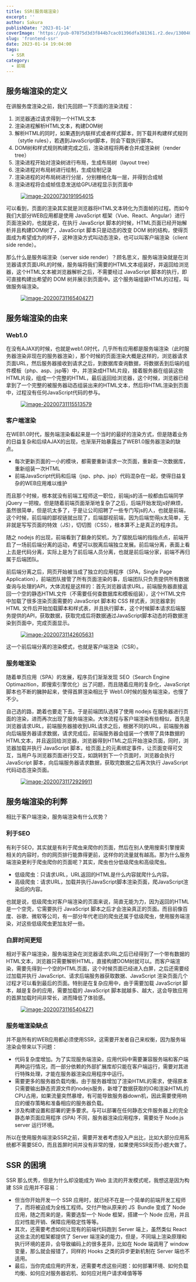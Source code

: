 ```yaml
---
title: SSR(服务端渲染)
excerpt: '' 
author: Sakura
publishDate: '2023-01-14'
coverImage: 'https://pub-07075d3d3f844b7cac01396dfa381361.r2.dev/130040573_p0_master1200.jpg' 
slug: 'frontend-ssr'
date: 2023-01-14 19:04:00
tags:
  - SSR
category:
  - 前端
---
```


<!-- wp:heading -->
<h2>服务端渲染的定义</h2>
<!-- /wp:heading -->

<!-- wp:paragraph -->
<p>在讲服务度渲染之前，我们先回顾一下页面的渲染流程：</p>
<!-- /wp:paragraph -->

<!-- wp:list {"ordered":true} -->
<ol><li>浏览器通过请求得到一个HTML文本</li><li>渲染进程解析HTML文本，构建DOM树</li><li>解析HTML的同时，如果遇到内联样式或者样式脚本，则下载并构建样式规则（stytle rules），若遇到JavaScript脚本，则会下载执行脚本。</li><li>DOM树和样式规则构建完成之后，渲染进程将两者合并成渲染树（render tree）</li><li>渲染进程开始对渲染树进行布局，生成布局树（layout tree）</li><li>渲染进程对布局树进行绘制，生成绘制记录</li><li>渲染进程的对布局树进行分层，分别栅格化每一层，并得到合成帧</li><li>渲染进程将合成帧信息发送给GPU进程显示到页面中</li></ol>
<!-- /wp:list -->

<!-- wp:image {"linkDestination":"custom"} -->
<figure class="wp-block-image"><a href="https://raw.githubusercontent.com/yacan8/blog/master/images/%E6%9C%8D%E5%8A%A1%E7%AB%AF%E6%B8%B2%E6%9F%93%E5%8E%9F%E7%90%86/image-20200730191954015.png" target="_blank" rel="noreferrer noopener"><img src="https://raw.githubusercontent.com/yacan8/blog/master/images/%E6%9C%8D%E5%8A%A1%E7%AB%AF%E6%B8%B2%E6%9F%93%E5%8E%9F%E7%90%86/image-20200730191954015.png" alt="image-20200730191954015"/></a></figure>
<!-- /wp:image -->

<!-- wp:paragraph -->
<p>可以看到，页面的渲染其实就是浏览器将HTML文本转化为页面帧的过程。而如今我们大部分WEB应用都是使用 JavaScript 框架（Vue、React、Angular）进行页面渲染的，也就是说，在执行 JavaScript 脚本的时候，HTML页面已经开始解析并且构建DOM树了，JavaScript 脚本只是动态的改变 DOM 树的结构，使得页面成为希望成为的样子，这种渲染方式叫动态渲染，也可以叫客户端渲染（client side rende）。</p>
<!-- /wp:paragraph -->

<!-- wp:paragraph -->
<p>那么什么是服务端渲染（server side render）？顾名思义，服务端渲染就是在浏览器请求页面URL的时候，服务端将我们需要的HTML文本组装好，并返回给浏览器，这个HTML文本被浏览器解析之后，不需要经过 JavaScript 脚本的执行，即可直接构建出希望的 DOM 树并展示到页面中。这个服务端组装HTML的过程，叫做服务端渲染。</p>
<!-- /wp:paragraph -->

<!-- wp:image {"linkDestination":"custom"} -->
<figure class="wp-block-image"><a href="https://raw.githubusercontent.com/yacan8/blog/master/images/%E6%9C%8D%E5%8A%A1%E7%AB%AF%E6%B8%B2%E6%9F%93%E5%8E%9F%E7%90%86/image-20200731165404271.png" target="_blank" rel="noreferrer noopener"><img src="https://raw.githubusercontent.com/yacan8/blog/master/images/%E6%9C%8D%E5%8A%A1%E7%AB%AF%E6%B8%B2%E6%9F%93%E5%8E%9F%E7%90%86/image-20200731165404271.png" alt="image-20200731165404271"/></a></figure>
<!-- /wp:image -->

<!-- wp:heading -->
<h2>服务端渲染的由来</h2>
<!-- /wp:heading -->

<!-- wp:heading {"level":3} -->
<h3>Web1.0</h3>
<!-- /wp:heading -->

<!-- wp:paragraph -->
<p>在没有AJAX的时候，也就是web1.0时代，几乎所有应用都是服务端渲染（此时服务器渲染非现在的服务器渲染），那个时候的页面渲染大概是这样的，浏览器请求页面URL，然后服务器接收到请求之后，到数据库查询数据，将数据丢到后端的组件模板（php、asp、jsp等）中，并渲染成HTML片段，接着服务器在组装这些HTML片段，组成一个完整的HTML，最后返回给浏览器，这个时候，浏览器已经拿到了一个完整的被服务器动态组装出来的HTML文本，然后将HTML渲染到页面中，过程没有任何JavaScript代码的参与。</p>
<!-- /wp:paragraph -->

<!-- wp:image {"linkDestination":"custom"} -->
<figure class="wp-block-image"><a href="https://raw.githubusercontent.com/yacan8/blog/master/images/%E6%9C%8D%E5%8A%A1%E7%AB%AF%E6%B8%B2%E6%9F%93%E5%8E%9F%E7%90%86/image-20200731115513579.png" target="_blank" rel="noreferrer noopener"><img src="https://raw.githubusercontent.com/yacan8/blog/master/images/%E6%9C%8D%E5%8A%A1%E7%AB%AF%E6%B8%B2%E6%9F%93%E5%8E%9F%E7%90%86/image-20200731115513579.png" alt="image-20200731115513579"/></a></figure>
<!-- /wp:image -->

<!-- wp:heading {"level":3} -->
<h3>客户端渲染</h3>
<!-- /wp:heading -->

<!-- wp:paragraph -->
<p>在WEB1.0时代，服务端渲染看起来是一个当时的最好的渲染方式，但是随着业务的日益复杂和后续AJAX的出现，也渐渐开始暴露出了WEB1.0服务器渲染的缺点。</p>
<!-- /wp:paragraph -->

<!-- wp:list -->
<ul><li>每次更新页面的一小的模块，都需要重新请求一次页面，重新查一次数据库，重新组装一次HTML</li><li>前端JavaScript代码和后端（jsp、php、jsp）代码混杂在一起，使得日益复杂的WEB应用难以维护</li></ul>
<!-- /wp:list -->

<!-- wp:paragraph -->
<p>而且那个时候，根本就没有前端工程师这一职位，前端js的活一般都由后端同学 jQuery 一把梭。但是随着前端页面渐渐地复杂了之后，后端开始发现js好麻烦，虽然很简单，但是坑太多了，于是让公司招聘了一些专门写js的人，也就是前端，这个时候，前后端的鄙视链就出现了，后端鄙视前端，因为后端觉得js太简单，无非就是写写页面的特效（JS），切切图（CSS），根本算不上是真正的程序员。</p>
<!-- /wp:paragraph -->

<!-- wp:paragraph -->
<p>随之 nodejs 的出现，前端看到了翻身的契机，为了摆脱后端的指指点点，前端开启了一场前后端分离的运动，希望可以脱离后端独立发展。前后端分离，表面上看上去是代码分离，实际上是为了前后端人员分离，也就是前后端分家，前端不再归属于后端团队。</p>
<!-- /wp:paragraph -->

<!-- wp:paragraph -->
<p>前后端分离之后，网页开始被当成了独立的应用程序（SPA，Single Page Application），前端团队接管了所有页面渲染的事，后端团队只负责提供所有数据查询与处理的API，大体流程是这样的：首先浏览器请求URL，前端服务器直接返回一个空的静态HTML文件（不需要任何查数据库和模板组装），这个HTML文件中加载了很多渲染页面需要的 JavaScript 脚本和 CSS 样式表，浏览器拿到 HTML 文件后开始加载脚本和样式表，并且执行脚本，这个时候脚本请求后端服务提供的API，获取数据，获取完成后将数据通过JavaScript脚本动态的将数据渲染到页面中，完成页面显示。</p>
<!-- /wp:paragraph -->

<!-- wp:image {"linkDestination":"custom"} -->
<figure class="wp-block-image"><a href="https://raw.githubusercontent.com/yacan8/blog/master/images/%E6%9C%8D%E5%8A%A1%E7%AB%AF%E6%B8%B2%E6%9F%93%E5%8E%9F%E7%90%86/image-20200731142605631.png" target="_blank" rel="noreferrer noopener"><img src="https://raw.githubusercontent.com/yacan8/blog/master/images/%E6%9C%8D%E5%8A%A1%E7%AB%AF%E6%B8%B2%E6%9F%93%E5%8E%9F%E7%90%86/image-20200731142605631.png" alt="image-20200731142605631"/></a></figure>
<!-- /wp:image -->

<!-- wp:paragraph -->
<p>这一个前后端分离的渲染模式，也就是客户端渲染（CSR）。</p>
<!-- /wp:paragraph -->

<!-- wp:heading {"level":3} -->
<h3>服务端渲染</h3>
<!-- /wp:heading -->

<!-- wp:paragraph -->
<p>随着单页应用（SPA）的发展，程序员们渐渐发现 SEO（Search Engine Optimazition，即搜索引擎优化）出了问题，而且随着应用的复杂化，JavaScript 脚本也不断的臃肿起来，使得首屏渲染相比于 Web1.0时候的服务端渲染，也慢了不少。</p>
<!-- /wp:paragraph -->

<!-- wp:paragraph -->
<p>自己选的路，跪着也要走下去。于是前端团队选择了使用 nodejs 在服务器进行页面的渲染，进而再次出现了服务端渲染。大体流程与客户端渲染有些相似，首先是浏览器请求URL，前端服务器接收到URL请求之后，根据不同的URL，前端服务器向后端服务器请求数据，请求完成后，前端服务器会组装一个携带了具体数据的HTML文本，并且返回给浏览器，浏览器得到HTML之后开始渲染页面，同时，浏览器加载并执行 JavaScript 脚本，给页面上的元素绑定事件，让页面变得可交互，当用户与浏览器页面进行交互，如跳转到下一个页面时，浏览器会执行 JavaScript 脚本，向后端服务器请求数据，获取完数据之后再次执行 JavaScript 代码动态渲染页面。</p>
<!-- /wp:paragraph -->

<!-- wp:image {"linkDestination":"custom"} -->
<figure class="wp-block-image"><a href="https://raw.githubusercontent.com/yacan8/blog/master/images/%E6%9C%8D%E5%8A%A1%E7%AB%AF%E6%B8%B2%E6%9F%93%E5%8E%9F%E7%90%86/image-20200731172929911.png" target="_blank" rel="noreferrer noopener"><img src="https://raw.githubusercontent.com/yacan8/blog/master/images/%E6%9C%8D%E5%8A%A1%E7%AB%AF%E6%B8%B2%E6%9F%93%E5%8E%9F%E7%90%86/image-20200731172929911.png" alt="image-20200731172929911"/></a></figure>
<!-- /wp:image -->

<!-- wp:heading -->
<h2>服务端渲染的利弊</h2>
<!-- /wp:heading -->

<!-- wp:paragraph -->
<p>相比于客户端渲染，服务端渲染有什么优势？</p>
<!-- /wp:paragraph -->

<!-- wp:heading {"level":3} -->
<h3>利于SEO</h3>
<!-- /wp:heading -->

<!-- wp:paragraph -->
<p>有利于SEO，其实就是有利于爬虫来爬你的页面，然后在别人使用搜索引擎搜索相关的内容时，你的网页排行能靠得更前，这样你的流量就有越高。那为什么服务端渲染更利于爬虫爬你的页面呢？其实，爬虫也分低级爬虫和高级爬虫。</p>
<!-- /wp:paragraph -->

<!-- wp:list -->
<ul><li>低级爬虫：只请求URL，URL返回的HTML是什么内容就爬什么内容。</li><li>高级爬虫：请求URL，加载并执行JavaScript脚本渲染页面，爬JavaScript渲染后的内容。</li></ul>
<!-- /wp:list -->

<!-- wp:paragraph -->
<p>也就是说，低级爬虫对客户端渲染的页面来说，简直无能为力，因为返回的HTML是一个空壳，它需要执行 JavaScript 脚本之后才会渲染真正的页面。而目前像百度、谷歌、微软等公司，有一部分年代老旧的爬虫还属于低级爬虫，使用服务端渲染，对这些低级爬虫更加友好一些。</p>
<!-- /wp:paragraph -->

<!-- wp:heading {"level":3} -->
<h3>白屏时间更短</h3>
<!-- /wp:heading -->

<!-- wp:paragraph -->
<p>相对于客户端渲染，服务端渲染在浏览器请求URL之后已经得到了一个带有数据的HTML文本，浏览器只需要解析HTML，直接构建DOM树就可以。而客户端渲染，需要先得到一个空的HTML页面，这个时候页面已经进入白屏，之后还需要经过加载并执行 JavaScript、请求后端服务器获取数据、JavaScript 渲染页面几个过程才可以看到最后的页面。特别是在复杂应用中，由于需要加载 JavaScript 脚本，越是复杂的应用，需要加载的 JavaScript 脚本就越多、越大，这会导致应用的首屏加载时间非常长，进而降低了体验感。</p>
<!-- /wp:paragraph -->

<!-- wp:image {"linkDestination":"custom"} -->
<figure class="wp-block-image"><a href="https://raw.githubusercontent.com/yacan8/blog/master/images/%E6%9C%8D%E5%8A%A1%E7%AB%AF%E6%B8%B2%E6%9F%93%E5%8E%9F%E7%90%86/image-20200731165404271.png" target="_blank" rel="noreferrer noopener"><img src="https://raw.githubusercontent.com/yacan8/blog/master/images/%E6%9C%8D%E5%8A%A1%E7%AB%AF%E6%B8%B2%E6%9F%93%E5%8E%9F%E7%90%86/image-20200731165404271.png" alt="image-20200731165404271"/></a></figure>
<!-- /wp:image -->

<!-- wp:heading {"level":3} -->
<h3>服务端渲染缺点</h3>
<!-- /wp:heading -->

<!-- wp:paragraph -->
<p>并不是所有的WEB应用都必须使用SSR，这需要开发者自己来权衡，因为服务端渲染会带来以下问题：</p>
<!-- /wp:paragraph -->

<!-- wp:list -->
<ul><li>代码复杂度增加。为了实现服务端渲染，应用代码中需要兼容服务端和客户端两种运行情况，而一部分依赖的外部扩展库却只能在客户端运行，需要对其进行特殊处理，才能在服务器渲染应用程序中运行。</li><li>需要更多的服务器负载均衡。由于服务器增加了渲染HTML的需求，使得原本只需要输出静态资源文件的nodejs服务，新增了数据获取的IO和渲染HTML的CPU占用，如果流量突然暴增，有可能导致服务器down机，因此需要使用响应的缓存策略和准备相应的服务器负载。</li><li>涉及构建设置和部署的更多要求。与可以部署在任何静态文件服务器上的完全静态单页面应用程序 (SPA) 不同，服务器渲染应用程序，需要处于 Node.js server 运行环境。</li></ul>
<!-- /wp:list -->

<!-- wp:paragraph -->
<p>所以在使用服务端渲染SSR之前，需要开发者考虑投入产出比，比如大部分应用系统都不需要SEO，而且首屏时间并没有非常的慢，如果使用SSR反而小题大做了。</p>
<!-- /wp:paragraph -->

<!-- wp:heading -->
<h2 id="9b6c3816">SSR 的困境</h2>
<!-- /wp:heading -->

<!-- wp:paragraph -->
<p>SSR 那么优秀，但是为什么却没能成为 Web 主流的开发模式呢，我想这是因为构建 SSR 应用并不容易：</p>
<!-- /wp:paragraph -->

<!-- wp:list -->
<ul><li>但当你开始开发一个 SSR 应用时，就已经不在是一个简单的前端开发工程师了，而将被迫成为全栈工程师。交付产物从原来的 JS &nbsp;Bundle 变成了 Node 应用，随之而来的是，需要选型一个 Node 框架，搭建一个 Node 应用，并且应对性能开销、保障应用稳定性等等。</li><li>其次，还需要考虑如何让现有的前端代码跑到 Server 端上，虽然类似 React 这些主流的框架都提供了 Server 端渲染的能力，但是，不同端上渲染原理和执行环境的差异，会导致编码上的很多差异，比如在 Node 端调用了 window 变量，那么就会报错了，同样的 Hooks 之类的异步更新机制在 Server 端也不适用。</li><li>最后，当你完成应用的开发，还需要考虑这些问题：如何部署环境、如何负载均衡、如何应对服务器宕机、如何应对用户请求峰值等等</li></ul>
<!-- /wp:list -->

<!-- wp:paragraph -->
<p></p>
<!-- /wp:paragraph -->
